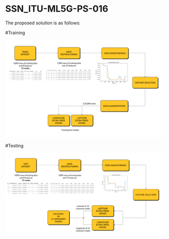 # SSN_ITU-ML5G-PS-016

The proposed solution is as follows: 

#Training 

![training block diagram](./Training_BlockDiagram_Bg.png)


#Testing

![training block diagram](./Testing_BlockDiagram_Bg.png)

